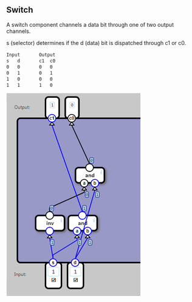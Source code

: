 ## Switch

A switch component channels a data bit through one of two output channels.

s (selector) determines if the d (data) bit is dispatched through c1 or c0.
	
	Input		Output
	s	d		c1	c0
	0	0		0	0
	0	1		0	1
	1	0		0	0
	1	1		1	0

![](13.png)

